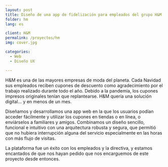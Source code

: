 ```yaml
---
layout: post
title: Diseño de una app de fidelización para empleados del grupo H&M
folder: hm
lang: es

client: H&M
permalink: /proyectos/hm
img: cover.jpg

categories:
  - Web
  - Diseño UX

---
```


H&M es una de las mayores empresas de moda del planeta. Cada Navidad sus empleados reciben cupones de descuento como agradecimiento por el trabajo realizado durante todo el año. Debido a la pandemia, los cupones impresos originales tenían que replantearse. H&M quería una solución digital... y en menos de un mes.

Diseñamos y desarrollamos una app web en la que los usuarios podían acceder fácilmente y utilizar los cupones en tiendas o en línea, o enviárselos a familiares y amigos. Combinamos un diseño sencillo, funcional e intuitivo con una arquitectura robusta y segura, que permitió que no hubiera interrupción alguna del servicio especialmente en las horas con más flujo de visitas.

La plataforma fue un éxito con los empleados y la directiva, y estamos encantados de que nos hayan pedido que nos encarguemos de este proyecto desde entonces.
